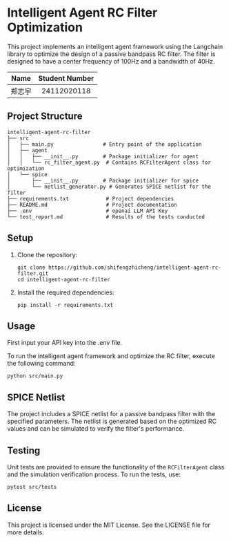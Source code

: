 # Intelligent Agent RC Filter Optimization

This project implements an intelligent agent framework using the Langchain library to optimize the design of a passive bandpass RC filter. The filter is designed to have a center frequency of 100Hz and a bandwidth of 40Hz.

|  Name  | Student Number |
| :----: | :------------: |
| 郑志宇 |  24112020118   |

## Project Structure

```
intelligent-agent-rc-filter
├── src
│   ├── main.py                # Entry point of the application
│   ├── agent
│   │   ├── __init__.py        # Package initializer for agent
│   │   └── rc_filter_agent.py  # Contains RCFilterAgent class for optimization
│   └── spice
│       ├── __init__.py        # Package initializer for spice
│       └── netlist_generator.py # Generates SPICE netlist for the filter
├── requirements.txt            # Project dependencies
├── README.md                   # Project documentation
├── .env                        # openai LLM API Key
└── test_report.md              # Results of the tests conducted
```

## Setup

1. Clone the repository:
   ```
   git clone https://github.com/shifengzhicheng/intelligent-agent-rc-filter.git
   cd intelligent-agent-rc-filter
   ```

2. Install the required dependencies:
   ```
   pip install -r requirements.txt
   ```

## Usage

First input your API key into the .env file.

To run the intelligent agent framework and optimize the RC filter, execute the following command:

```
python src/main.py
```

## SPICE Netlist

The project includes a SPICE netlist for a passive bandpass filter with the specified parameters. The netlist is generated based on the optimized RC values and can be simulated to verify the filter's performance.

## Testing

Unit tests are provided to ensure the functionality of the `RCFilterAgent` class and the simulation verification process. To run the tests, use:

```
pytest src/tests
```

## License

This project is licensed under the MIT License. See the LICENSE file for more details.